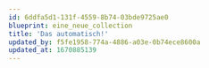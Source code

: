 ```yaml
---
id: 6ddfa5d1-131f-4559-8b74-03bde9725ae0
blueprint: eine_neue_collection
title: 'Das automatisch!'
updated_by: f5fe1958-774a-4886-a03e-0b74ece8600a
updated_at: 1670885139
---
```

